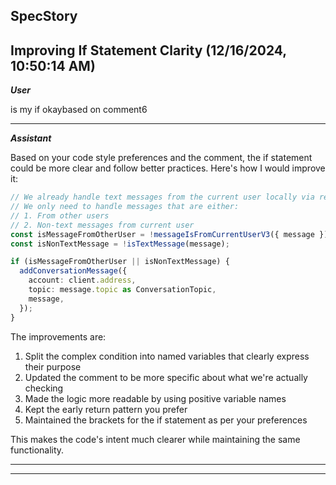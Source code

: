 ## SpecStory

## Improving If Statement Clarity (12/16/2024, 10:50:14 AM)

_**User**_

is my if okaybased on comment6

---

_**Assistant**_

Based on your code style preferences and the comment, the if statement could be more clear and follow better practices. Here's how I would improve it:

```typescript:utils/xmtpRN/messages.ts
// We already handle text messages from the current user locally via react-query
// We only need to handle messages that are either:
// 1. From other users
// 2. Non-text messages from current user
const isMessageFromOtherUser = !messageIsFromCurrentUserV3({ message });
const isNonTextMessage = !isTextMessage(message);

if (isMessageFromOtherUser || isNonTextMessage) {
  addConversationMessage({
    account: client.address,
    topic: message.topic as ConversationTopic,
    message,
  });
}
```

The improvements are:

1. Split the complex condition into named variables that clearly express their purpose
2. Updated the comment to be more specific about what we're actually checking
3. Made the logic more readable by using positive variable names
4. Kept the early return pattern you prefer
5. Maintained the brackets for the if statement as per your preferences

This makes the code's intent much clearer while maintaining the same functionality.

---



---

